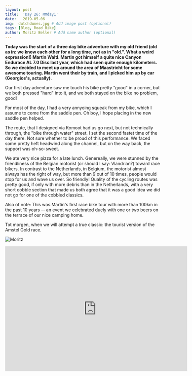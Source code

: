 ```yaml
---
layout: post
title:  'Day 26: MMday1'
date:   2019-05-06
img:  dutchdunes.jpg # Add image post (optional)
tags: [Blog, Road Bike]
author: Moritz Beller # Add name author (optional)
---
```


**Today was the start of a three day bike adventure with my old friend
  (old as in: we know each other for a long time, not as in
  "old.". What a weird expression!) Martin Waltl. Martin got himself a
  quite nice Canyon Endurace AL 7.0 Disc last year, which had seen
  quite enough kilometers. So we decided to meet up around the area of
  Maastricht for some awesome touring. Martin went their by train, and
  I picked him up by car (Georgios's, actually).**

Our first day adventure saw me touch his bike pretty "good" in a
corner, but we both pressed "hard" into it, and we both stayed on the
bike no problem, good!

For most of the day, I had a very annyoing squeak from my bike, which
I assume to come from the saddle pen. Oh boy, I hope placing in the
new saddle pen helped.

The route, that I designed via Komoot had us go next, but not
technically through, the "bike through water" street. I set the second
fastet time of the day there. Not sure whether to be proud of this
performance. We faced some pretty heft headwind along the channel, but
on the way back, the support was oh-so-sweet.

We ate very nice pizza for a late lunch. Genereally, we were stunned
by the friendliness of the Belgian motorist (or should I say:
Vlandrian?) toward race bikers. In contrast to the Netherlands, in
Belgium, the motorist almost always has the right of way, but more
than 9 out of 10 times, people would stop for us and wave us over. So
friendly! Quality of the cycling routes was pretty good, if only with
more debris than in the Netherlands, with a very short cobble section
that made us both agree that it was a good idea we did not go for one
of the cobbled classics.

Also of note: This was Martin's first race bike tour with more than
100km in the past 10 years -- an event we celebrated duely with one or
two beers on the terrace of our nice camping home.

Tot morgen, when we will attempt a true classic: the tourist version
of the Amstel Gold race.

![Moritz]({{site.baseurl}}/assets/img/moritz.png)

<iframe height='405' width='590' frameborder='0'
allowtransparency='true' scrolling='no'
src='https://www.strava.com/activities/2359072169/embed/efcead7e43dd10019133d43d5cd0aa0fb3e4c6a7'></iframe>